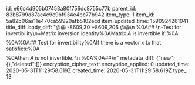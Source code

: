 id: e66c4d905b07453a80f756dc8755c77b
parent_id: 83b8799d87ac4c9c9bf934e4bc77b942
item_type: 1
item_id: 5a82b06aa11e470ca59920afb5102ecd
item_updated_time: 1590924261041
title_diff: 
body_diff: "@@ -8609,30 +8609,206 @@\n %0A## \n-Test for invertibility\n+Matrix inversion identity%0AMatrix $A$ is invertible if:%0A$$%0AA%5E%7B-1%7DA=I=AA%5E%7B-1%7D%0A$$%0A%0A## Test for invertibility%0AIf there is a vector $x$ $(x%5Cnot=0)$ that satisfies:%0A$$%0AAx=0%0A$$%0Athen $A$ is not invertible. \n %0A%0A##\n"
metadata_diff: {"new":{},"deleted":[]}
encryption_cipher_text: 
encryption_applied: 0
updated_time: 2020-05-31T11:29:58.619Z
created_time: 2020-05-31T11:29:58.619Z
type_: 13